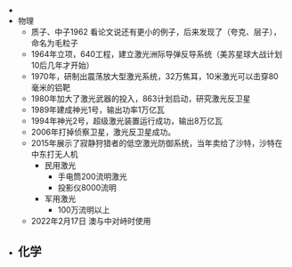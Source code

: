 -
- 物理
	- 质子、中子1962 看论文说还有更小的例子，后来发现了（夸克、层子），命名为毛粒子
	- 1964年立项，640工程，建立激光洲际导弹反导系统（美苏星球大战计划10后几年才开始）
	- 1970年，研制出震荡放大型激光系统，32万焦耳，10米激光可以击穿80毫米的铝靶
	- 1980年加大了激光武器的投入，863计划启动，研究激光反卫星
	- 1989年建成神光1号，输出功率1万亿瓦
	- 1994年神光2号，超级激光装置运行成功，输出8万亿瓦
	- 2006年打掉侦察卫星，激光反卫星成功。
	- 2015年展示了寂静狩猎者的低空激光防御系统，当年卖给了沙特，沙特在中东打无人机
		- 民用激光
			- 手电筒200流明激光
			- 投影仪8000流明
		- 军用激光
			- 100万流明以上
	- 2022年2月17日 澳与中对峙时使用
- 化学
	-